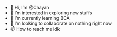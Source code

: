 - 👋 Hi, I’m @Chayan 
- 👀 I’m interested in exploring new stuffs 
- 🌱 I’m currently learning BCA
- 💞️ I’m looking to collaborate on nothing right now
- 📫 How to reach me idk
